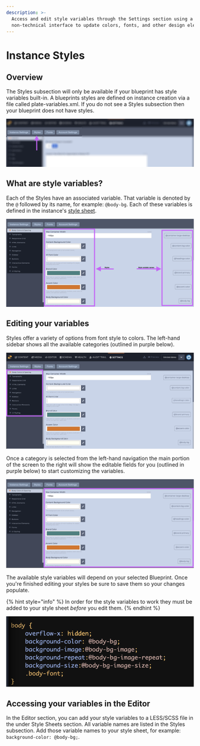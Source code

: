 ```yaml
---
description: >-
  Access and edit style variables through the Settings section using a
  non-technical interface to update colors, fonts, and other design elements.
---
```


# Instance Styles

## Overview

The Styles subsection will only be available if your blueprint has style variables built-in. A blueprints styles are defined on instance creation via a file called plate-variables.xml. If you do not see a Styles subsection then your blueprint does not have styles.

![Styles subsection is found under the Settings section.](../../../.gitbook/assets/settings-styles-subsection.png)

## What are style variables?

Each of the Styles have an associated variable. That variable is denoted by the `@` followed by its name, for example: `@body-bg`. Each of these variables is defined in the instance's [style sheet](https://zesty.org/services/manager-ui/editor/stylesheets).

![Styles and style variable names.](../../../.gitbook/assets/style-variable.png)

## Editing your variables

Styles offer a variety of options from font style to colors. The left-hand sidebar shows all the available categories (outlined in purple below).

![Styles categories outlined in the left-hand sidebar.](<../../../.gitbook/assets/style categories.png>)

Once a category is selected from the left-hand navigation the main portion of the screen to the right will show the editable fields for you (outlined in purple below) to start customizing the variables.

![The editable fields of a category in the main portion of the screen.](../../../.gitbook/assets/style-category-fields.png)

The available style variables will depend on your selected Blueprint. Once you're finished editing your styles be sure to save them so your changes populate.

{% hint style="info" %}
In order for the style variables to work they must be added to your style sheet _before_ you edit them.
{% endhint %}

![Example of style variables in a style sheet. ](<../../../.gitbook/assets/Screen Shot 2020-02-19 at 12.13.28 PM.png>)

## Accessing your variables in the Editor

In the Editor section, you can add your style variables to a LESS/SCSS file in the under Style Sheets section. All variable names are listed in the Styles subsection. Add those variable names to your style sheet, for example: `background-color: @body-bg;`.
